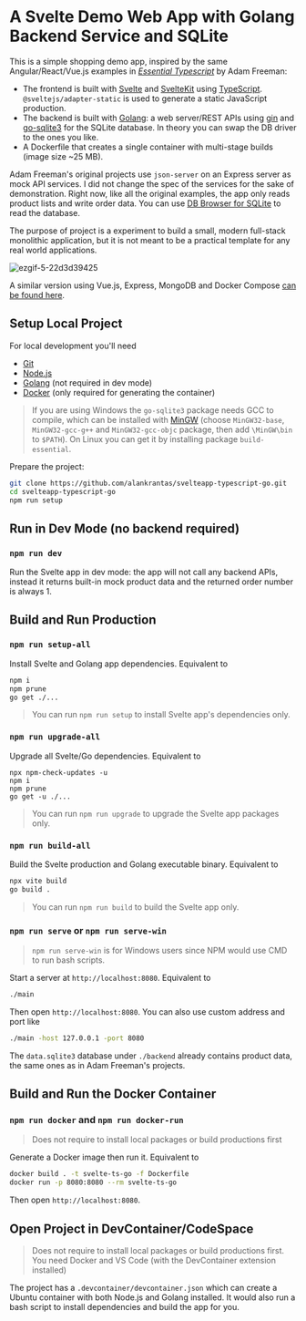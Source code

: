 # A Svelte Demo Web App with Golang Backend Service and SQLite

This is a simple shopping demo app, inspired by the same Angular/React/Vue.js examples in <i>[Essential Typescript](https://github.com/Apress/essential-typescript-4)</i> by Adam Freeman:

- The frontend is built with [Svelte](https://svelte.dev/) and [SvelteKit](https://kit.svelte.dev/) using [TypeScript](https://www.typescriptlang.org/). `@sveltejs/adapter-static` is used to generate a static JavaScript production.
- The backend is built with [Golang](https://go.dev/): a web server/REST APIs using [gin](https://github.com/gin-gonic/gin) and [go-sqlite3](https://github.com/mattn/go-sqlite3) for the SQLite database. In theory you can swap the DB driver to the ones you like.
- A Dockerfile that creates a single container with multi-stage builds (image size ~25 MB).

Adam Freeman's original projects use `json-server` on an Express server as mock API services. I did not change the spec of the services for the sake of demonstration. Right now, like all the original examples, the app only reads product lists and write order data. You can use [DB Browser for SQLite](https://sqlitebrowser.org/) to read the database.

The purpose of project is a experiment to build a small, modern full-stack monolithic application, but it is not meant to be a practical template for any real world applications.

![ezgif-5-22d3d39425](https://user-images.githubusercontent.com/44191076/148008744-14f89c9d-5343-483a-8bdc-c05618a84acc.gif)

A similar version using Vue.js, Express, MongoDB and Docker Compose [can be found here](https://github.com/alankrantas/vueapp-typescript-express).

## Setup Local Project

For local development you'll need

- [Git](https://git-scm.com/download/)
- [Node.js](https://nodejs.org/en/download/)
- [Golang](https://go.dev/dl/) (not required in dev mode)
- [Docker](https://docs.docker.com/get-docker/) (only required for generating the container)

> If you are using Windows the `go-sqlite3` package needs GCC to compile, which can be installed with [MinGW](https://sourceforge.net/projects/mingw/) (choose `MinGW32-base`, `MinGW32-gcc-g++` and `MinGW32-gcc-objc` package, then add `\MinGW\bin` to `$PATH`). On Linux you can get it by installing package `build-essential`.

Prepare the project:

```bash
git clone https://github.com/alankrantas/svelteapp-typescript-go.git
cd svelteapp-typescript-go
npm run setup
```

## Run in Dev Mode (no backend required)

### `npm run dev`

Run the Svelte app in dev mode: the app will not call any backend APIs, instead it returns built-in mock product data and the returned order number is always 1.

## Build and Run Production

### `npm run setup-all`

Install Svelte and Golang app dependencies. Equivalent to

```bash
npm i
npm prune
go get ./...
```

> You can run `npm run setup` to install Svelte app's dependencies only.

### `npm run upgrade-all`

Upgrade all Svelte/Go dependencies. Equivalent to

```
npx npm-check-updates -u
npm i
npm prune
go get -u ./...
```

> You can run `npm run upgrade` to upgrade the Svelte app packages only.

### `npm run build-all`

Build the Svelte production and Golang executable binary. Equivalent to

```bash
npx vite build
go build .
```

> You can run `npm run build` to build the Svelte app only.

### `npm run serve` or `npm run serve-win`

> `npm run serve-win` is for Windows users since NPM would use CMD to run bash scripts.

Start a server at `http://localhost:8080`. Equivalent to

```bash
./main
```

Then open `http://localhost:8080`. You can also use custom address and port like

```bash
./main -host 127.0.0.1 -port 8080
```

The `data.sqlite3` database under `./backend` already contains product data, the same ones as in Adam Freeman's projects.

## Build and Run the Docker Container

### `npm run docker` and `npm run docker-run`

> Does not require to install local packages or build productions first

Generate a Docker image then run it. Equivalent to

```bash
docker build . -t svelte-ts-go -f Dockerfile
docker run -p 8080:8080 --rm svelte-ts-go
```

Then open `http://localhost:8080`.

## Open Project in DevContainer/CodeSpace

> Does not require to install local packages or build productions first. You need Docker and VS Code (with the DevContainer extension installed)

The project has a `.devcontainer/devcontainer.json` which can create a Ubuntu container with both Node.js and Golang installed. It would also run a bash script to install dependencies and build the app for you.
